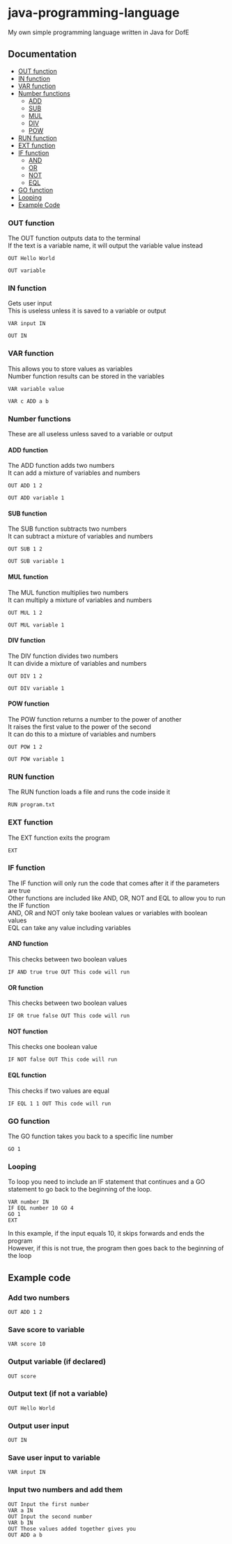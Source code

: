 # java-programming-language
My own simple programming language written in Java for DofE

## Documentation
- [OUT function](#out-function)
- [IN function](#in-function)
- [VAR function](#var-function)
- [Number functions](#number-functions)
  - [ADD](#add-function)
  - [SUB](#sub-function)
  - [MUL](#mul-function)
  - [DIV](#div-function)
  - [POW](#pow-function)
- [RUN function](#run-function)
- [EXT function](#ext-function)
- [IF function](#if-function)
  - [AND](#and-function)
  - [OR](#or-function)
  - [NOT](#not-function)
  - [EQL](#eql-function)
- [GO function](#go-function)
- [Looping](#looping)
- [Example Code](#example-code)

### OUT function
The OUT function outputs data to the terminal\
If the text is a variable name, it will output the variable value instead
```
OUT Hello World
```
```
OUT variable
```

### IN function
Gets user input\
This is useless unless it is saved to a variable or output
```
VAR input IN
```
```
OUT IN
```

### VAR function
This allows you to store values as variables\
Number function results can be stored in the variables
```
VAR variable value
```
```
VAR c ADD a b
```

### Number functions
These are all useless unless saved to a variable or output
#### ADD function
The ADD function adds two numbers\
It can add a mixture of variables and numbers
```
OUT ADD 1 2
```
```
OUT ADD variable 1
```

#### SUB function
The SUB function subtracts two numbers\
It can subtract a mixture of variables and numbers
```
OUT SUB 1 2
```
```
OUT SUB variable 1
```

#### MUL function
The MUL function multiplies two numbers\
It can multiply a mixture of variables and numbers
```
OUT MUL 1 2
```
```
OUT MUL variable 1
```

#### DIV function
The DIV function divides two numbers\
It can divide a mixture of variables and numbers
```
OUT DIV 1 2
```
```
OUT DIV variable 1
```

#### POW function
The POW function returns a number to the power of another\
It raises the first value to the power of the second\
It can do this to a mixture of variables and numbers
```
OUT POW 1 2
```
```
OUT POW variable 1
```

### RUN function
The RUN function loads a file and runs the code inside it
```
RUN program.txt
```

### EXT function
The EXT function exits the program
```
EXT
```

### IF function
The IF function will only run the code that comes after it if the parameters are true\
Other functions are included like AND, OR, NOT and EQL to allow you to run the IF function\
AND, OR and NOT only take boolean values or variables with boolean values\
EQL can take any value including variables

#### AND function
This checks between two boolean values
```
IF AND true true OUT This code will run
```

#### OR function
This checks between two boolean values
```
IF OR true false OUT This code will run
```

#### NOT function
This checks one boolean value
```
IF NOT false OUT This code will run
```

#### EQL function
This checks if two values are equal
```
IF EQL 1 1 OUT This code will run
```

### GO function
The GO function takes you back to a specific line number
```
GO 1
```

### Looping
To loop you need to include an IF statement that continues and a GO statement to go back to the beginning of the loop.
```
VAR number IN
IF EQL number 10 GO 4
GO 1
EXT
```
In this example, if the input equals 10, it skips forwards and ends the program\
However, if this is not true, the program then goes back to the beginning of the loop

## Example code
### Add two numbers
```
OUT ADD 1 2
```

### Save score to variable
```
VAR score 10
```

### Output variable (if declared)
```
OUT score
```

### Output text (if not a variable)
```
OUT Hello World
```

### Output user input
```
OUT IN
```

### Save user input to variable
```
VAR input IN
```

### Input two numbers and add them
```
OUT Input the first number
VAR a IN
OUT Input the second number
VAR b IN
OUT Those values added together gives you
OUT ADD a b
```